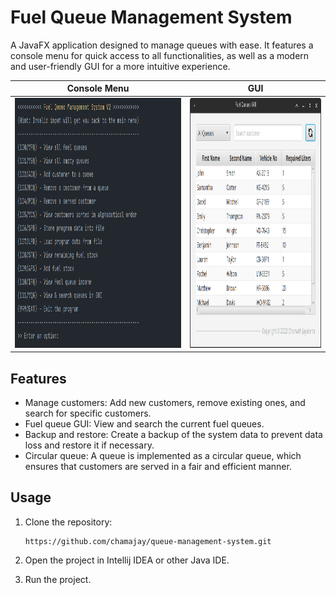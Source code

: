 # Fuel Queue Management System

A JavaFX application designed to manage queues with ease. It features a console menu for quick access to all functionalities, 
as well as a modern and user-friendly GUI for a more intuitive experience.


|                  Console Menu                 |                      GUI                      |
|:---------------------------------------------:|:---------------------------------------------:|
| <img src="screenshots/ss_1.png" height="400"> | <img src="screenshots/ss_2.png" height="400"> |

## Features

- Manage customers: Add new customers, remove existing ones, and search for specific customers.
- Fuel queue GUI: View and search the current fuel queues.
- Backup and restore: Create a backup of the system data to prevent data loss and restore it if necessary.
- Circular queue: A queue is implemented as a circular queue, which ensures that customers are served in a fair and efficient manner.

## Usage
1. Clone the repository: 

    ```
    https://github.com/chamajay/queue-management-system.git
    ```

2. Open the project in Intellij IDEA or other Java IDE.
3. Run the project.
